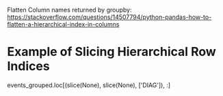 Flatten Column names returned by groupby: https://stackoverflow.com/questions/14507794/python-pandas-how-to-flatten-a-hierarchical-index-in-columns

# Example of Slicing Hierarchical Row Indices
events_grouped.loc[(slice(None), slice(None), ['DIAG']), :]
